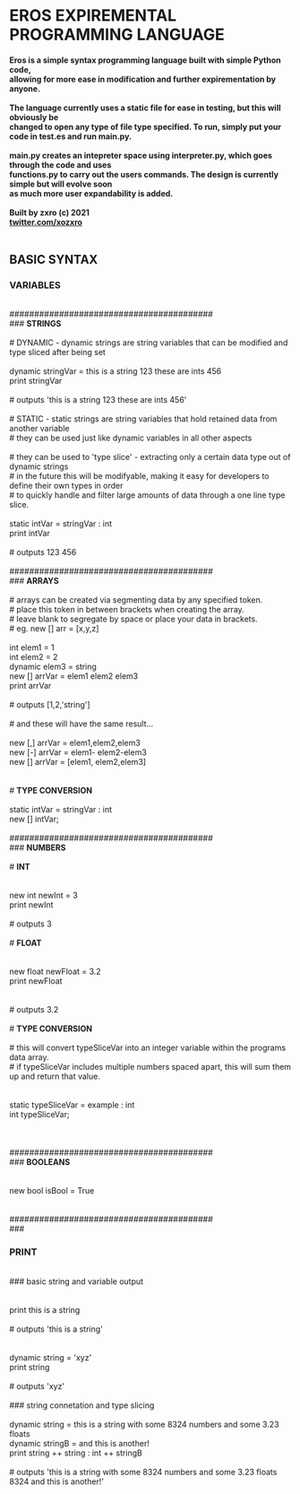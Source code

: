 <h1>EROS EXPIREMENTAL PROGRAMMING LANGUAGE</H1>
  <b><h4>
Eros is a simple syntax programming language built with simple Python code, <br>
allowing for more ease in modification and further expirementation by anyone.<br>
  <br>
The language currently uses a static file for ease in testing, but this will obviously be<br> changed to 
  open any type of file type specified. To run, simply put your code in test.es and run main.py.<br>
  <br> main.py creates an intepreter space using interpreter.py, which goes through the code and uses<br>
    functions.py to carry out the users commands. The design is currently simple but will evolve soon<br>
    as much more user expandability is added.<br><br>
  Built by zxro (c) 2021<br>
  <a href='https://twitter.com/xozxro'>twitter.com/xozxro</a><br>
<br>
  </b></h4>

<h2>BASIC SYNTAX<br></h2>
<h3>VARIABLES<br></h3>
<br>
 #########################################<br>
 ### <b>STRINGS</b><br>
 <br>
 # DYNAMIC - dynamic strings are string variables that can be modified and type sliced after being set<br>
<br>
  dynamic stringVar = this is a string 123 these are ints 456<br>
  print stringVar<br>
<br>
   # outputs 'this is a string 123 these are ints 456'<br>
<br>
 # STATIC - static strings are string variables that hold retained data from another variable<br>
 # they can be used just like dynamic variables in all other aspects<br>
 <br>
 # they can be used to 'type slice' - extracting only a certain data type out of dynamic strings<br>
 # in the future this will be modifyable, making it easy for developers to define their own types in order<br>
 # to quickly handle and filter large amounts of data through a one line type slice.<br>
<br>
  static intVar = stringVar : int<br>
  print intVar<br>
 <br>
   # outputs 123 456<br>
<br>
 #########################################<br>
 ### <b>ARRAYS</b><br>
<br>
 # arrays can be created via segmenting data by any specified token.<br>
 # place this token in between brackets when creating the array.<br>
 # leave blank to segregate by space or place your data in brackets.<br>
 # eg. new [] arr = [x,y,z]<br>
<br>
  int elem1 = 1<br>
  int elem2 = 2<br>
  dynamic elem3 = string<br>
  new [] arrVar = elem1 elem2 elem3<br>
  print arrVar<br>
<br>
  # outputs [1,2,'string']<br>
 <br>
 # and these will have the same result...<br><br>
  new [,] arrVar = elem1,elem2,elem3<br>
  new [-] arrVar = elem1- elem2-elem3<br>
  new [] arrVar = [elem1, elem2,elem3]<br>
 <br><br>
 # <b>TYPE CONVERSION</b><br>
 <br>
  static intVar = stringVar : int<br>
  new [] intVar;<br>
<br>
 #########################################<br>
 ### <b>NUMBERS</b><br>
 <br>
 # <b>INT</b><br>
 <br><br>
  new int newInt = 3<br>
  print newInt<br>
<br>
   # outputs 3<br>
<br>
 # <b>FLOAT</b><br>
<br><br>
  new float newFloat = 3.2<br>
  print newFloat <br>
<br><br>
  # outputs 3.2<br>
<br>
 # <b>TYPE CONVERSION</b><br>
<br>
 # this will convert typeSliceVar into an integer variable within the programs data array. <br>
 # if typeSliceVar includes multiple numbers spaced apart, this will sum them up and return that value.<br>
<br><br>
  static typeSliceVar = example : int<br>
  int typeSliceVar;<br><br>
<br>
<br>
 #########################################<br>
 ### <b>BOOLEANS</b><br>
<br><br>
  new bool isBool = True<br>
<br><br>
 #########################################<br>
 ### <h3><b>PRINT</b></h3><br>
 ### basic string and variable output<br>
<br><br>
  print this is a string<br>
 <br>
   # outputs 'this is a string'<br>
 <br><br>
  dynamic string = 'xyz'<br>
  print string<br>
<br>
   # outputs 'xyz'<br>
<br>
 ### string connetation and type slicing<br>
<br>
  dynamic string = this is a string with some 8324 numbers and some 3.23 floats<br>
  dynamic stringB = and this is another!<br>
  print string ++ string : int ++ stringB<br>
 <br>
   # outputs 'this is a string with some 8324 numbers and some 3.23 floats 8324 and this is another!'<br>
 <br>



